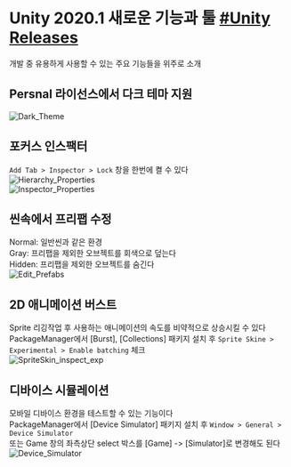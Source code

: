 # Unity 2020.1 새로운 기능과 툴 [#Unity Releases](https://unity.com/kr/releases/2020-1)
개발 중 유용하게 사용할 수 있는 주요 기능들을 위주로 소개

## Persnal 라이선스에서 다크 테마 지원
![Dark_Theme](https://user-images.githubusercontent.com/37904040/107472449-589d8100-6bb2-11eb-8232-c157ec59c8b5.png)

## 포커스 인스팩터
`Add Tab > Inspector > Lock` 창을 한번에 켤 수 있다  
![Hierarchy_Properties](https://user-images.githubusercontent.com/37904040/107464488-c1313180-6ba3-11eb-9e49-cc0ddeca347d.png)  
![Inspector_Properties](https://user-images.githubusercontent.com/37904040/107464490-c2625e80-6ba3-11eb-8d9a-ffeeb6f6488f.png)

## 씬속에서 프리팹 수정
Normal: 일반씬과 같은 환경  
Gray: 프리팹을 제외한 오브젝트를 회색으로 덮는다  
Hidden: 프리팹을 제외한 오브젝트를 숨긴다  
![Edit_Prefabs](https://user-images.githubusercontent.com/37904040/107465954-a2806a00-6ba6-11eb-9528-ce6d0fabf618.png)

## 2D 애니메이션 버스트
Sprite 리깅작업 후 사용하는 애니메이션의 속도를 비약적으로 상승시킬 수 있다  
PackageManager에서 [Burst], [Collections] 패키지 설치 후 `Sprite Skine > Experimental > Enable batching` 체크  
![SpriteSkin_inspect_exp](https://user-images.githubusercontent.com/37904040/107470101-34d83c00-6bae-11eb-965c-06d2ac13992d.png)

## 디바이스 시뮬레이션
모바일 디바이스 환경을 테스트할 수 있는 기능이다  
PackageManager에서 [Device Simulator] 패키지 설치 후 `Window > General > Device Simulator`  
또는 Game 창의 좌측상단 select 박스를 [Game] -> [Simulator]로 변경해도 된다  
![Device_Simulator](https://user-images.githubusercontent.com/37904040/107477414-0876ec80-6bbb-11eb-87f2-8f2baa39bb46.PNG)
